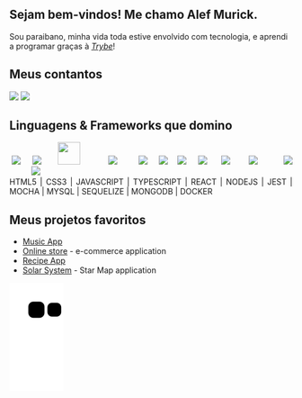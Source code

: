 ## Sejam bem-vindos! Me chamo Alef Murick.

 Sou paraibano, minha vida toda estive envolvido com tecnologia, e aprendi a programar graças à _[Trybe](https://www.betrybe.com/)_!

## Meus contantos
<a href="mailto:alefmurick@hotmail.com"><img src="https://img.shields.io/badge/Microsoft_Outlook-0078D4?style=for-the-badge&logo=microsoft-outlook&logoColor=white"></a> <a href="https://www.https://www.linkedin.com/in/alef-murick/"><img src="https://img.shields.io/badge/LinkedIn-0077B5?style=for-the-badge&logo=linkedin&logoColor=white"></a>

## Linguagens & Frameworks que domino
<div align="justify">
      &nbsp;<img src="https://cdn.jsdelivr.net/gh/devicons/devicon/icons/html5/html5-original-wordmark.svg" width="40" heigth="40" /> &nbsp;&nbsp;&nbsp;
	<img src="https://cdn.jsdelivr.net/gh/devicons/devicon/icons/css3/css3-original-wordmark.svg" width="40" heigth="40" />  &nbsp; &nbsp;&nbsp;&nbsp;
      <img src="https://cdn.jsdelivr.net/gh/devicons/devicon/icons/javascript/javascript-plain.svg" width="40" height="40"/> &nbsp;&nbsp;&nbsp;&nbsp;&nbsp;&nbsp;&nbsp;&nbsp;&nbsp;&nbsp;
      <img src="https://cdn.jsdelivr.net/gh/devicons/devicon/icons/typescript/typescript-plain.svg" width="40" heigth="40" /> &nbsp;&nbsp;&nbsp;&nbsp;&nbsp;&nbsp;&nbsp;
      <img src="https://cdn.jsdelivr.net/gh/devicons/devicon/icons/react/react-original-wordmark.svg" width="40" heigth="40" /> &nbsp;&nbsp;&nbsp;
      <img src="https://cdn.jsdelivr.net/gh/devicons/devicon/icons/nodejs/nodejs-original.svg"  width="40" heigth="40" /> &nbsp;&nbsp;
      <img src="https://cdn.jsdelivr.net/gh/devicons/devicon/icons/jest/jest-plain.svg" width="40" heigth="40" /> &nbsp;&nbsp;&nbsp;
      <img src="https://cdn.jsdelivr.net/gh/devicons/devicon/icons/mocha/mocha-plain.svg" width="40" heigth="40" /> &nbsp;&nbsp;&nbsp;&nbsp;
      <img src="https://cdn.jsdelivr.net/gh/devicons/devicon/icons/mysql/mysql-original-wordmark.svg" width="40" heigth="40" /> &nbsp;&nbsp;&nbsp;&nbsp;&nbsp;&nbsp; 
      <img src="https://cdn.jsdelivr.net/gh/devicons/devicon/icons/sequelize/sequelize-original.svg" width="40" heigth="40"  /> &nbsp;&nbsp;&nbsp;&nbsp;&nbsp;&nbsp;&nbsp;&nbsp;&nbsp;
      <img src="https://cdn.jsdelivr.net/gh/devicons/devicon/icons/mongodb/mongodb-plain-wordmark.svg" width="40" heigth="40" /> &nbsp;&nbsp;&nbsp;&nbsp;&nbsp;&nbsp;&nbsp;&nbsp;&nbsp;
      <img src="https://cdn.jsdelivr.net/gh/devicons/devicon/icons/docker/docker-plain-wordmark.svg" width="40" heigth="40" />
 </div>
 <div align="justify">
	 HTML5   |  CSS3 |   JAVASCRIPT | TYPESCRIPT | REACT | NODEJS | JEST | MOCHA | MYSQL | SEQUELIZE | MONGODB | DOCKER
	</div>

## Meus projetos favoritos
* <a href="https://github.com/Alef-Murick/music-app">Music App</a>
* <a href="https://github.com/Alef-Murick/online-store">Online store</a> - e-commerce application
* <a href="https://github.com/Alef-Murick/recipes-app-project">Recipe App</a>
* <a href="https://github.com/Alef-Murick/solar-system">Solar System</a> - Star Map application

![Snake animation](https://github.com/Alef-Murick/Alef-Murick/blob/output/github-contribution-grid-snake.svg)
